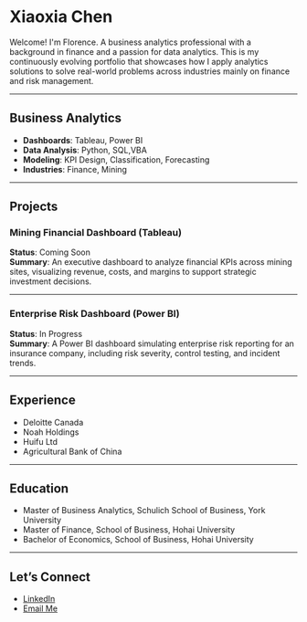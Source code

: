 # Xiaoxia Chen

Welcome! I'm Florence. 
A business analytics professional with a background in finance and a passion for data analytics. This is my continuously evolving portfolio that showcases how I apply analytics solutions to solve real-world problems across industries mainly on finance and risk management.

---

## Business Analytics

- **Dashboards**: Tableau, Power BI
- **Data Analysis**: Python, SQL,VBA
- **Modeling**: KPI Design, Classification, Forecasting
- **Industries**: Finance, Mining

---

## Projects

### Mining Financial Dashboard (Tableau)
**Status**: Coming Soon  
**Summary**: An executive dashboard to analyze financial KPIs across mining sites, visualizing revenue, costs, and margins to support strategic investment decisions.

---

### Enterprise Risk Dashboard (Power BI)
**Status**: In Progress  
**Summary**: A Power BI dashboard simulating enterprise risk reporting for an insurance company, including risk severity, control testing, and incident trends.

---

## Experience

- Deloitte Canada
- Noah Holdings
- Huifu Ltd
- Agricultural Bank of China

---

## Education

- Master of Business Analytics, Schulich School of Business, York University
- Master of Finance, School of Business, Hohai University
- Bachelor of Economics, School of Business, Hohai University

---

<h2> Let’s Connect</h2>

<ul>
  <li> <a href="https://www.linkedin.com/in/xiaoxia-chen-canada/" target="_blank">LinkedIn</a></li>
  <li> <a href="mailto:xiaoxiachen0423@gmail.com">Email Me</a></li>
</ul>
